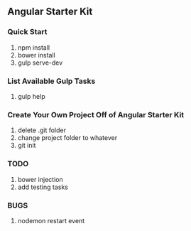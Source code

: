 ## Angular Starter Kit

### Quick Start

1. npm install
2. bower install
3. gulp serve-dev

### List Available Gulp Tasks

1. gulp help

### Create Your Own Project Off of Angular Starter Kit

1. delete .git folder
2. change project folder to whatever
3. git init

### TODO

1. bower injection
2. add testing tasks

### BUGS

1. nodemon restart event


